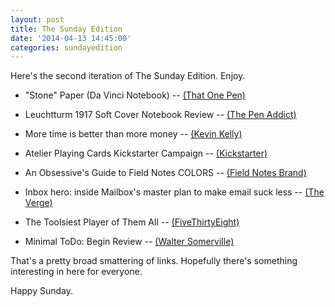 ```yaml
---
layout: post
title: The Sunday Edition
date: '2014-04-13 14:45:00'
categories: sundayedition
---
```


<p>Here's the second iteration of The Sunday Edition. Enjoy.</p>

<ul>
<li><p>"Stone" Paper (Da Vinci Notebook) -- <a href="http://thatonepen.com/2014/04/07/stone-paper-da-vinci-notebook/">(That One Pen)</a></p></li>
<li><p>Leuchtturm 1917 Soft Cover Notebook Review -- <a href="http://www.penaddict.com/blog/2014/4/10/leuchtturm-1917-soft-cover-notebook-review">(The Pen Addict)</a></p></li>
<li><p>More time is better than more money -- <a href="https://hi.co/moments/dvjugu7d">(Kevin Kelly)</a></p></li>
<li><p>Atelier Playing Cards Kickstarter Campaign -- <a href="https://www.kickstarter.com/projects/padbury/atelier-playing-cards">(Kickstarter)</a></p></li>
<li><p>An Obsessive's Guide to Field Notes COLORS -- <a href="http://fieldnotesbrand.com/recaps/">(Field Notes Brand)</a></p></li>
<li><p>Inbox hero: inside Mailbox's master plan to make email suck less -- <a href="http://www.theverge.com/2014/4/9/5594996/inbox-hero-inside-mailboxs-master-plan-to-make-email-suck-less">(The Verge)</a></p></li>
<li><p>The Toolsiest Player of Them All -- <a href="http://fivethirtyeight.com/features/the-toolsiest-player-of-them-all/">(FiveThirtyEight)</a></p></li>
<li><p>Minimal ToDo: Begin Review -- <a href="http://www.wsomerville.net/blog/2014/4/3/beginreview">(Walter Somerville)</a></p></li>
</ul>

<p>That's a pretty broad smattering of links. Hopefully there's something interesting in here for everyone.</p>

<p>Happy Sunday.</p>